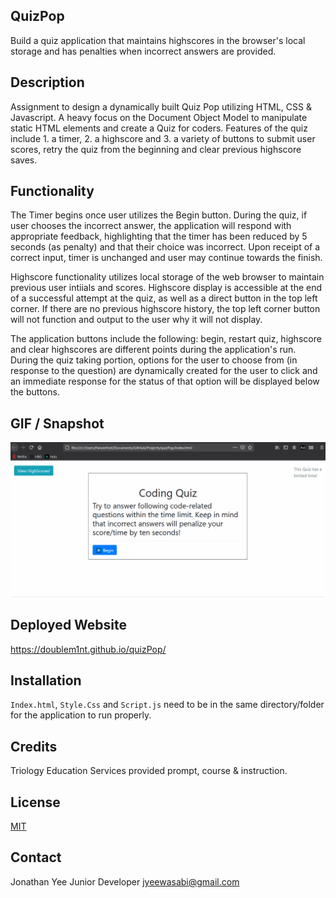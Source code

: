 ## QuizPop

Build a quiz application that maintains highscores in the browser's local storage and has penalties when incorrect answers are provided.

## Description

Assignment to design a dynamically built Quiz Pop utilizing HTML, CSS & Javascript. A heavy focus on the Document Object Model to manipulate static HTML elements and create a Quiz for coders. Features of the quiz include 1. a timer, 2. a highscore and 3. a variety of buttons to submit user scores, retry the quiz from the beginning and clear previous highscore saves. 

## Functionality

The Timer begins once user utilizes the Begin button. During the quiz, if user chooses the incorrect answer, the application will respond with appropriate feedback, highlighting that the timer has been reduced by 5 seconds (as penalty) and that their choice was incorrect. Upon receipt of a correct input, timer is unchanged and user may continue towards the finish. 

Highscore functionality utilizes local storage of the web browser to maintain previous user intiials and scores. Highscore display is accessible at the end of a successful attempt at the quiz, as well as a direct button in the top left corner. If there are no previous highscore history, the top left corner button will not function and output to the user why it will not display. 

The application buttons include the following: begin, restart quiz, highscore and clear highscores are different points during the application's run. During the quiz taking portion, options for the user to choose from (in response to the question) are dynamically created for the user to click and an immediate response for the status of that option will be displayed below the buttons. 

## GIF / Snapshot

![code quiz](./images/demo.gif)

## Deployed Website
https://doublem1nt.github.io/quizPop/

## Installation
`Index.html`, `Style.Css` and `Script.js` need to be in the same directory/folder for the application to run properly. 

## Credits 
Triology Education Services provided prompt, course & instruction. 

## License
[MIT](https://choosealicense.com/licenses/mit/)

## Contact

Jonathan Yee
Junior Developer
jyeewasabi@gmail.com
